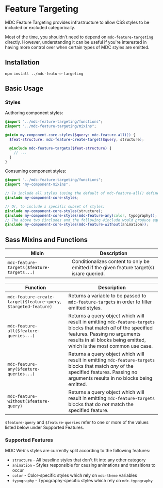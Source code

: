 <!--docs:
title: "Feature Targeting"
layout: detail
section: components
excerpt: "Provides infrastructure to allow CSS styles to be included or excluded categorically."
path: /catalog/feature-targeting/
-->

# Feature Targeting

MDC Feature Targeting provides infrastructure to allow CSS styles to be included or excluded categorically.

Most of the time, you shouldn't need to depend on `mdc-feature-targeting` directly. However, understanding it can be useful if you're interested in having more control over when certain types of MDC styles are emitted.

## Installation

```
npm install ../mdc-feature-targeting
```

## Basic Usage

### Styles

Authoring component styles:

```scss
@import "../mdc-feature-targeting/functions";
@import "../mdc-feature-targeting/mixins";

@mixin my-component-core-styles($query: mdc-feature-all()) {
  $feat-structure: mdc-feature-create-target($query, structure);

  @include mdc-feature-targets($feat-structure) {
    // ...
  }
}
```

Consuming component styles:

```scss
@import "../mdc-feature-targeting/functions";
@import "my-component-mixins";

// To include all styles (using the default of mdc-feature-all() defined above):
@include my-component-core-styles;

// Or, to include a specific subset of styles:
@include my-component-core-styles(structure);
@include my-component-core-styles(mdc-feature-any(color, typography));
// The above two @includes and the following @include would produce equivalent results:
@include my-component-core-styles(mdc-feature-without(animation));
```

## Sass Mixins and Functions

Mixin | Description
--- | ---
`mdc-feature-targets($feature-targets...)` | Conditionalizes content to only be emitted if the given feature target(s) is/are queried.

Function | Description
--- | ---
`mdc-feature-create-target($feature-query, $targeted-feature)` | Returns a variable to be passed to `mdc-feature-targets` in order to filter emitted styles.
`mdc-feature-all($feature-queries...)` | Returns a query object which will result in emitting `mdc-feature-targets` blocks that match _all_ of the specified features. Passing no arguments results in all blocks being emitted, which is the most common use case.
`mdc-feature-any($feature-queries...)` | Returns a query object which will result in emitting `mdc-feature-targets` blocks that match _any_ of the specified features. Passing no arguments results in no blocks being emitted.
`mdc-feature-without($feature-query)` | Returns a query object which will result in emitting `mdc-feature-targets` blocks that do _not_ match the specified feature.

`$feature-query` and `$feature-queries` refer to one or more of the values listed below under Supported Features.

### Supported Features

MDC Web's styles are currently split according to the following features:

* `structure` - All baseline styles that don't fit into any other category
* `animation` - Styles responsible for causing animations and transitions to occur
* `color` - Color-specific styles which rely on `mdc-theme` variables
* `typography` - Typography-specific styles which rely on `mdc-typography`
